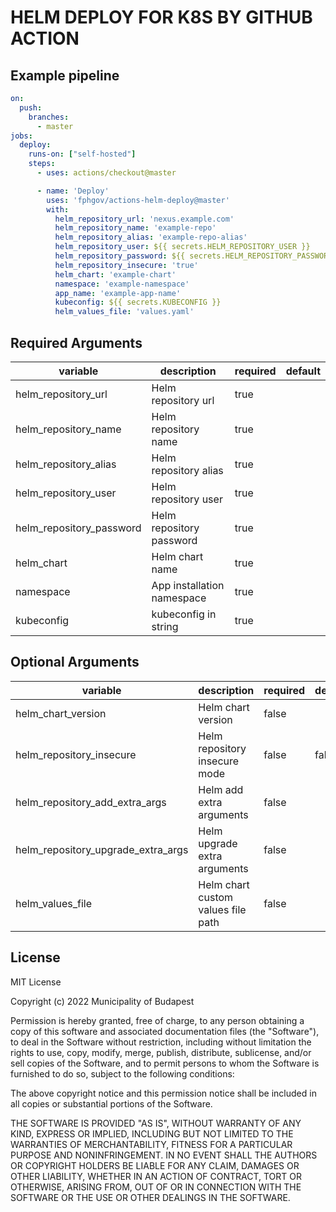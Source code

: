 # HELM DEPLOY FOR K8S BY GITHUB ACTION

## Example pipeline
```yaml
on:
  push:
    branches:
      - master
jobs:
  deploy:
    runs-on: ["self-hosted"]
    steps:
      - uses: actions/checkout@master

      - name: 'Deploy'
        uses: 'fphgov/actions-helm-deploy@master'
        with:
          helm_repository_url: 'nexus.example.com'
          helm_repository_name: 'example-repo'
          helm_repository_alias: 'example-repo-alias'
          helm_repository_user: ${{ secrets.HELM_REPOSITORY_USER }}
          helm_repository_password: ${{ secrets.HELM_REPOSITORY_PASSWORD }}
          helm_repository_insecure: 'true'
          helm_chart: 'example-chart'
          namespace: 'example-namespace'
          app_name: 'example-app-name'
          kubeconfig: ${{ secrets.KUBECONFIG }}
          helm_values_file: 'values.yaml'
```

## Required Arguments

| variable                 | description                | required | default                     |
|--------------------------|----------------------------|----------|-----------------------------|
| helm_repository_url      | Helm repository url        | true     |                             |
| helm_repository_name     | Helm repository name       | true     |                             |
| helm_repository_alias    | Helm repository alias      | true     |                             |
| helm_repository_user     | Helm repository user       | true     |                             |
| helm_repository_password | Helm repository password   | true     |                             |
| helm_chart               | Helm chart name            | true     |                             |
| namespace                | App installation namespace | true     |                             |
| kubeconfig               | kubeconfig in string       | true     |                             |

## Optional Arguments

| variable                           | description                        | required | default |
|------------------------------------|------------------------------------|----------|---------|
| helm_chart_version                 | Helm chart version                 | false    |         |
| helm_repository_insecure           | Helm repository insecure mode      | false    | false   |
| helm_repository_add_extra_args     | Helm add extra arguments           | false    |         |
| helm_repository_upgrade_extra_args | Helm upgrade extra arguments       | false    |         |
| helm_values_file                   | Helm chart custom values file path | false    |         |

## License

MIT License

Copyright (c) 2022 Municipality of Budapest

Permission is hereby granted, free of charge, to any person obtaining a copy
of this software and associated documentation files (the "Software"), to deal
in the Software without restriction, including without limitation the rights
to use, copy, modify, merge, publish, distribute, sublicense, and/or sell
copies of the Software, and to permit persons to whom the Software is
furnished to do so, subject to the following conditions:

The above copyright notice and this permission notice shall be included in all
copies or substantial portions of the Software.

THE SOFTWARE IS PROVIDED "AS IS", WITHOUT WARRANTY OF ANY KIND, EXPRESS OR
IMPLIED, INCLUDING BUT NOT LIMITED TO THE WARRANTIES OF MERCHANTABILITY,
FITNESS FOR A PARTICULAR PURPOSE AND NONINFRINGEMENT. IN NO EVENT SHALL THE
AUTHORS OR COPYRIGHT HOLDERS BE LIABLE FOR ANY CLAIM, DAMAGES OR OTHER
LIABILITY, WHETHER IN AN ACTION OF CONTRACT, TORT OR OTHERWISE, ARISING FROM,
OUT OF OR IN CONNECTION WITH THE SOFTWARE OR THE USE OR OTHER DEALINGS IN THE
SOFTWARE.
